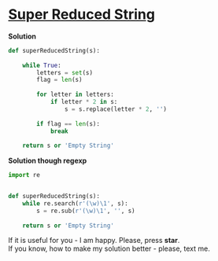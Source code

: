 # [Super Reduced String](https://www.hackerrank.com/challenges/reduced-string/problem)

**Solution**
```python
def superReducedString(s):
    
    while True:
        letters = set(s)
        flag = len(s)
        
        for letter in letters:
            if letter * 2 in s:
                s = s.replace(letter * 2, '')
        
        if flag == len(s):
            break
        
    return s or 'Empty String'
```

**Solution though regexp**
```python
import re


def superReducedString(s):
    while re.search(r'(\w)\1', s):
        s = re.sub(r'(\w)\1', '', s)
        
    return s or 'Empty String'

```

If it is useful for you - I am happy. Please, press **star**.
<br>
If you know, how to make my solution better - please, text me.
